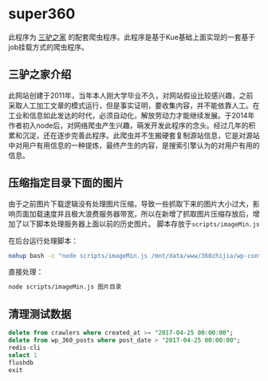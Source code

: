 # super360

此程序为 [三驴之家](https://www.360zhijia.com) 的配套爬虫程序。此程序是基于Kue基础上面实现的一套基于job挂载方式的爬虫程序。

## 三驴之家介绍

此网站创建于2011年，当年本人刚大学毕业不久，对网站假设比较感兴趣，之前采取人工加工文章的模式运行，但是事实证明，要收集内容，并不能依靠人工。在工业和信息如此发达的时代，必须自动化，解放劳动力才能继续发展。于2014年作者初入node后，对网络爬虫产生兴趣，萌发开发此程序的念头。经过几年的积累和沉淀，还在逐步完善此程序。此爬虫并不生搬硬套复制源站信息，它是对源站中对用户有用信息的一种提炼，最终产生的内容，是搜索引擎认为的对用户有用的信息。

## 压缩指定目录下面的图片

由于之前图片下载逻辑没有处理图片压缩，导致一些抓取下来的图片大小过大，影响页面加载速度并且极大浪费服务器带宽，所以在新增了抓取图片压缩存放后，增加了以下脚本处理服务器上面以前的历史图片。
脚本存放于`scripts/imageMin.js`


在后台运行处理脚本：
```bash
nohup bash -c "node scripts/imageMin.js /mnt/data/www/360zhijia/wp-content/uploads/2016 >> ~/minimage_2015.log 2>&1 &"
```

直接处理：
```bash
node scripts/imageMin.js 图片目录
```

## 清理测试数据

```sql
delete from crawlers where created_at >= "2017-04-25 00:00:00";
delete from wp_360_posts where post_date > "2017-04-25 00:00:00";
redis-cli
select 1
flushdb
exit
```
